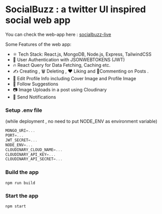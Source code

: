 # SocialBuzz : a twitter UI inspired social web app

You can check the web-app here : [socialbuzz-live](https://socialbuzz-7cu9.onrender.com)

Some Features of the web app:

-   ⚛️ Tech Stack: React.js, MongoDB, Node.js, Express, TailwindCSS
-   🔐 User Authentication with JSONWEBTOKENS (JWT)
-   🔥 React Query for Data Fetching, Caching etc.
-   ✍️ Creating , 🗑️ Deleting , ❤️ Liking and 💬Commenting on Posts . 
-   📝 Edit Profile Info including Cover Image and Profile Image
-   👥 Follow Suggestions
-   📷 Image Uploads in a post using Cloudinary
-   🔔 Send Notifications

### Setup .env file

(while deployment , no need to put NODE_ENV as environment variable)

```js
MONGO_URI=...
PORT=...
JWT_SECRET=...
NODE_ENV=...
CLOUDINARY_CLOUD_NAME=...
CLOUDINARY_API_KEY=...
CLOUDINARY_API_SECRET=...
```

### Build the app

```shell
npm run build
```

### Start the app

```shell
npm start
```
